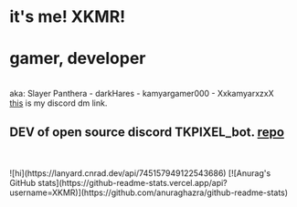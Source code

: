 # it's me! XKMR!
<h1>gamer, developer</h1><br/>
aka: Slayer Panthera - darkHares - kamyargamer000 - XxkamyarxzxX<br/>
<a href="https://discord.com/channels/@me/745157949122543686">this</a> is my discord dm link.<br/>
<h2>DEV of open source discord TKPIXEL_bot. <a href="https://github.com/XKMR/tkpixel-js-bot">repo</a></h2>
<br/><br/>
![hi](https://lanyard.cnrad.dev/api/745157949122543686)
[![Anurag's GitHub stats](https://github-readme-stats.vercel.app/api?username=XKMR)](https://github.com/anuraghazra/github-readme-stats)
